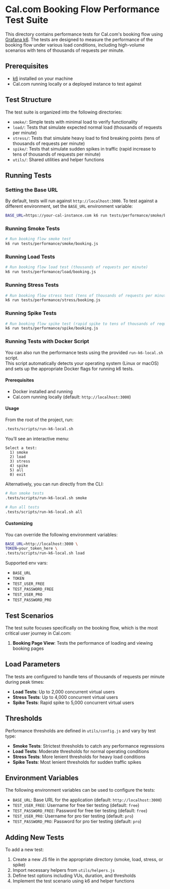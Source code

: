 # Cal.com Booking Flow Performance Test Suite

This directory contains performance tests for Cal.com's booking flow using [Grafana k6](https://k6.io/). The tests are designed to measure the performance of the booking flow under various load conditions, including high-volume scenarios with tens of thousands of requests per minute.

## Prerequisites

- [k6](https://k6.io/docs/getting-started/installation/) installed on your machine
- Cal.com running locally or a deployed instance to test against

## Test Structure

The test suite is organized into the following directories:

- `smoke/`: Simple tests with minimal load to verify functionality
- `load/`: Tests that simulate expected normal load (thousands of requests per minute)
- `stress/`: Tests that simulate heavy load to find breaking points (tens of thousands of requests per minute)
- `spike/`: Tests that simulate sudden spikes in traffic (rapid increase to tens of thousands of requests per minute)
- `utils/`: Shared utilities and helper functions

## Running Tests

### Setting the Base URL

By default, tests will run against `http://localhost:3000`. To test against a different environment, set the `BASE_URL` environment variable:

```bash
BASE_URL=https://your-cal-instance.com k6 run tests/performance/smoke/booking.js
```

### Running Smoke Tests

```bash
# Run booking flow smoke test
k6 run tests/performance/smoke/booking.js
```

### Running Load Tests

```bash
# Run booking flow load test (thousands of requests per minute)
k6 run tests/performance/load/booking.js
```

### Running Stress Tests

```bash
# Run booking flow stress test (tens of thousands of requests per minute)
k6 run tests/performance/stress/booking.js
```

### Running Spike Tests

```bash
# Run booking flow spike test (rapid spike to tens of thousands of requests per minute)
k6 run tests/performance/spike/booking.js
```

### Running Tests with Docker Script

You can also run the performance tests using the provided `run-k6-local.sh` script.  
This script automatically detects your operating system (Linux or macOS) and sets up the appropriate Docker flags for running k6 tests.

#### Prerequisites

- Docker installed and running
- Cal.com running locally (default: `http://localhost:3000`)

#### Usage

From the root of the project, run:

```bash
.tests/scripts/run-k6-local.sh
```

You’ll see an interactive menu:

```
Select a test:
  1) smoke
  2) load
  3) stress
  4) spike
  5) all
  0) exit
```

Alternatively, you can run directly from the CLI:

```bash
# Run smoke tests
.tests/scripts/run-k6-local.sh smoke

# Run all tests
.tests/scripts/run-k6-local.sh all
```

#### Customizing

You can override the following environment variables:

```bash
BASE_URL=http://localhost:3000 \
TOKEN=your_token_here \
.tests/scripts/run-k6-local.sh load
```

Supported env vars:  
- `BASE_URL`  
- `TOKEN`  
- `TEST_USER_FREE`  
- `TEST_PASSWORD_FREE`  
- `TEST_USER_PRO`  
- `TEST_PASSWORD_PRO`


## Test Scenarios

The test suite focuses specifically on the booking flow, which is the most critical user journey in Cal.com:

1. **Booking Page View**: Tests the performance of loading and viewing booking pages

## Load Parameters

The tests are configured to handle tens of thousands of requests per minute during peak times:

- **Load Tests**: Up to 2,000 concurrent virtual users
- **Stress Tests**: Up to 4,000 concurrent virtual users
- **Spike Tests**: Rapid spike to 5,000 concurrent virtual users

## Thresholds

Performance thresholds are defined in `utils/config.js` and vary by test type:

- **Smoke Tests**: Strictest thresholds to catch any performance regressions
- **Load Tests**: Moderate thresholds for normal operating conditions
- **Stress Tests**: More lenient thresholds for heavy load conditions
- **Spike Tests**: Most lenient thresholds for sudden traffic spikes

## Environment Variables

The following environment variables can be used to configure the tests:

- `BASE_URL`: Base URL for the application (default: `http://localhost:3000`)
- `TEST_USER_FREE`: Username for free tier testing (default: `free`)
- `TEST_PASSWORD_FREE`: Password for free tier testing (default: `free`)
- `TEST_USER_PRO`: Username for pro tier testing (default: `pro`)
- `TEST_PASSWORD_PRO`: Password for pro tier testing (default: `pro`)

## Adding New Tests

To add a new test:

1. Create a new JS file in the appropriate directory (smoke, load, stress, or spike)
2. Import necessary helpers from `utils/helpers.js`
3. Define test options including VUs, duration, and thresholds
4. Implement the test scenario using k6 and helper functions

